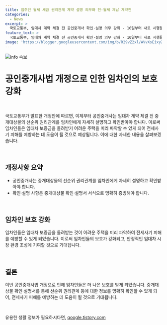 ```yaml
---
title: 집주인 월세 세금 권리관계 계약 설명 의무화 전·월세 체납 계약전
categories:
  - News
excerpt: >
  국토교통부, 임대차 계약 체결 전 공인중개사 확인·설명 의무 강화 - 10일부터 새로 시행될 공인중개사법 개정으로 공인중개사는 세입자 보증금 등 선순위 권리관계를 임차인에게 세밀히 설명하고 확인받아야 합니다. 개정안은 확인·설명 의무를 명확히 규정하고, 중개대상물 확인·설명서로 증빙하도록 했습니다. 이에 따라 임차인은 보증금 반환 어려움을 미리 파악하여 전세사기 피해를 예방할 수 있을 것으로 기대됩니다. (150자)
feature_text: >
  국토교통부, 임대차 계약 체결 전 공인중개사 확인·설명 의무 강화 - 10일부터 새로 시행될 공인중개사법 개정으로 공인중개사는 세입자 보증금 등 선순위 권리관계를 임차인에게 세밀히 설명하고 확인받아야 합니다. 개정안은 확인·설명 의무를 명확히 규정하고, 중개대상물 확인·설명서로 증빙하도록 했습니다. 이에 따라 임차인은 보증금 반환 어려움을 미리 파악하여 전세사기 피해를 예방할 수 있을 것으로 기대됩니다. (150자)
image: 'https://blogger.googleusercontent.com/img/b/R29vZ2xl/AVvXsEixyZcFfHzMRdzZMjFBmAUKJYCLCGyLL1o632UiGVXcaFdKo_bkvkuCioo0uUKlGfBVcT3P84aROyZIXSBEx3Aw5nCQ3pTgDom1WDC4m8eifvWiAmWEEVb4x6G_l8C0QH225ldMjyaFvpxGEBGNO37VmDTDMHGhJPq73UglMfDca1-0aw/s1600/blogspot.png'
---
```


<p><img src="https://blogger.googleusercontent.com/img/b/R29vZ2xl/AVvXsEixyZcFfHzMRdzZMjFBmAUKJYCLCGyLL1o632UiGVXcaFdKo_bkvkuCioo0uUKlGfBVcT3P84aROyZIXSBEx3Aw5nCQ3pTgDom1WDC4m8eifvWiAmWEEVb4x6G_l8C0QH225ldMjyaFvpxGEBGNO37VmDTDMHGhJPq73UglMfDca1-0aw/s1600/blogspot.png" alt="info 속보" /></p>

<h1 data-ke-size="size26"><b>공인중개사법 개정으로 인한 임차인의 보호 강화</b></h1>

<p data-ke-size="size16">&nbsp;</p>

<p>국토교통부가 발표한 개정안에 따르면, 이제부터 공인중개사는 임대차 계약 체결 전 중개대상물의 선순위 권리관계를 임차인에게 자세히 설명하고 확인받아야 합니다. 이로써 임차인들은 임대차 보증금을 돌려받기 어려운 주택을 미리 파악할 수 있게 되어 전세사기 피해를 예방하는 데 도움이 될 것으로 예상됩니다. 이에 대한 자세한 내용을 살펴보겠습니다.</p>

<p data-ke-size="size16">&nbsp;</p>

<h2 data-ke-size="size24"><b>개정사항 요약</b></h2>

<ul>
  <li>공인중개사는 중개대상물의 선순위 권리관계를 임차인에게 자세히 설명하고 확인받아야 합니다.</li>
  <li>확인·설명 사항은 중개대상물 확인·설명서 서식으로 명확히 증빙해야 합니다.</li>
</ul>

<p data-ke-size="size16">&nbsp;</p>

<h2 data-ke-size="size24"><b>임차인 보호 강화</b></h2>

<p>임차인들은 임대차 보증금을 돌려받는 것이 어려운 주택을 미리 파악하여 전세사기 피해를 예방할 수 있게 되었습니다. 이로써 임차인들의 보호가 강화되고, 안정적인 임대차 시장 환경 조성에 기여할 것으로 기대됩니다.</p>

<p data-ke-size="size16">&nbsp;</p>

<h2 data-ke-size="size24"><b>결론</b></h2>

<p>이번 공인중개사법 개정으로 인해 임차인들은 더 나은 보호를 받게 되었습니다. 중개대상물 확인·설명서를 통해 선순위 권리관계 등에 대한 정보를 명확히 확인할 수 있게 되어, 전세사기 피해를 예방하는 데 도움이 될 것으로 기대됩니다.</p>

<p data-ke-size="size16">&nbsp;</p>
유용한 생활 정보가 필요하시다면, <a href="https://qoogle.tistory.com" rel="dofollow">qoogle.tistory.com</a>


